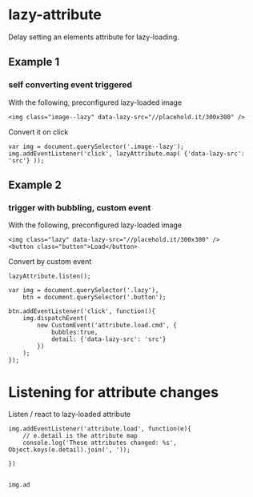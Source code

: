 # lazy-attribute
Delay setting an elements attribute for lazy-loading.


## Example 1

### self converting event triggered


With the following, preconfigured lazy-loaded image
```
<img class="image--lazy" data-lazy-src="//placehold.it/300x300" />

```

Convert it on click
```
var img = document.querySelector('.image--lazy');
img.addEventListener('click', lazyAttribute.map( {'data-lazy-src': 'src'} ));
```


## Example 2

### trigger with bubbling, custom event


With the following, preconfigured lazy-loaded image
```
<img class="lazy" data-lazy-src="//placehold.it/300x300" />
<button class="button">Load</button>

```

Convert by custom event
```
lazyAttribute.listen();

var img = document.querySelector('.lazy'),
    btn = document.querySelector('.button');

btn.addEventListener('click', function(){
    img.dispatchEvent(
        new CustomEvent('attribute.load.cmd', {
            bubbles:true,
            detail: {'data-lazy-src': 'src'}
        })
    );
});
```


# Listening for attribute changes

Listen / react to lazy-loaded attribute

```
img.addEventListener('attribute.load', function(e){
    // e.detail is the attribute map
    console.log('These attributes changed: %s', Object.keys(e.detail).join(', '));

})


img.ad